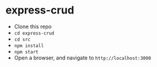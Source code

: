 # express-crud

* Clone this repo
* `cd express-crud`
* `cd src`
* `npm install`
* `npm start`
* Open a browser, and navigate to `http://localhost:3000`
